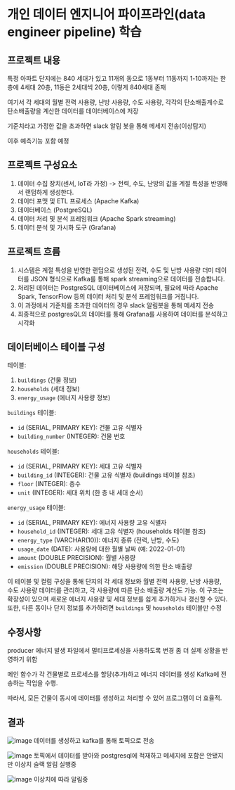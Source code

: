 # 개인 데이터 엔지니어 파이프라인(data engineer pipeline) 학습


## 프로젝트 내용

특정 아파트 단지에는 840 세대가 있고 11개의 동으로 1동부터 11동까지 1-10까지는 한 층에 4세대 20층, 11동은 2세대씩 20층, 이렇게 840세대 존재

여기서 각 세대의 월별 전력 사용량, 난방 사용량, 수도 사용량, 각각의 탄소배출계수로 탄소배출량을 계산한 데이터를 데이터베이스에 저장 

기준치라고 가정한 값을 초과하면 slack 알림 봇을 통해 메세지 전송(이상탐지)

이후 예측기능 포함 예정

## 프로젝트 구성요소

1. 데이터 수집 장치(센서, IoT라 가정) -> 전력, 수도, 난방의 값을 계절 특성을 반영해서 랜덤하게 생성한다.
2. 데이터 포맷 및 ETL 프로세스 (Apache Kafka) 
3. 데이터베이스 (PostgreSQL)
4. 데이터 처리 및 분석 프레임워크 (Apache Spark streaming)
5. 데이터 분석 및 가시화 도구 (Grafana)

## 프로젝트 흐름

1. 시스템은 계절 특성을 반영한 랜덤으로 생성된 전력, 수도 및 난방 사용량 더미 데이터를 JSON 형식으로 Kafka를 통해 spark streaming으로 데이터를 전송합니다. 
2. 처리된 데이터는 PostgreSQL 데이터베이스에 저장되며, 필요에 따라 Apache Spark, TensorFlow 등의 데이터 처리 및 분석 프레임워크를 거칩니다.
3. 이 과정에서 기준치를 초과한 데이터의 경우 slack 알림봇을 통해 메세지 전송
4. 최종적으로 postgresQL의 데이터를 통해 Grafana를 사용하여 데이터를 분석하고 시각화

## 데이터베이스 테이블 구성

테이블:
1. `buildings` (건물 정보)
2. `households` (세대 정보)
3. `energy_usage` (에너지 사용량 정보)

`buildings` 테이블:
- `id` (SERIAL, PRIMARY KEY): 건물 고유 식별자
- `building_number` (INTEGER): 건물 번호

`households` 테이블:
- `id` (SERIAL, PRIMARY KEY): 세대 고유 식별자
- `building_id` (INTEGER): 건물 고유 식별자 (buildings 테이블 참조)
- `floor` (INTEGER): 층수
- `unit` (INTEGER): 세대 위치 (한 층 내 세대 순서)

`energy_usage` 테이블:
- `id` (SERIAL, PRIMARY KEY): 에너지 사용량 고유 식별자
- `household_id` (INTEGER): 세대 고유 식별자 (households 테이블 참조)
- `energy_type` (VARCHAR(10)): 에너지 종류 (전력, 난방, 수도)
- `usage_date` (DATE): 사용량에 대한 월별 날짜 (예: 2022-01-01)
- `amount` (DOUBLE PRECISION): 월별 사용량
- `emission` (DOUBLE PRECISION): 해당 사용량에 의한 탄소 배출량

이 테이블 및 컬럼 구성을 통해 단지의 각 세대 정보와 월별 전력 사용량, 난방 사용량, 수도 사용량 데이터를 관리하고, 각 사용량에 따른 탄소 배출량 계산도 가능. 
이 구조는 확장성이 있으며 새로운 에너지 사용량 및 세대 정보를 쉽게 추가하거나 갱신할 수 있다. 
또한, 다른 동이나 단지 정보를 추가하려면 `buildings` 및 `households` 테이블만 수정


## 수정사항

producer 에너지 발생 파일에서 멀티프로세싱을 사용하도록 변경 좀 더 실제 상황을 반영하기 위함

메인 함수가 각 건물별로 프로세스를 할당(추가)하고 에너지 데이터를 생성 Kafka에 전송하는 작업을 수행. 

따라서, 모든 건물이 동시에 데이터를 생성하고 처리할 수 있어 프로그램이 더 효율적.


## 결과

![image](https://github.com/sy1909/apt_energy_pipeline/assets/31126977/9f769e9e-229e-4d15-b0ee-ca19ca80859a)
데이터를 생성하고 kafka를 통해 토픽으로 전송

![image](https://github.com/sy1909/apt_energy_pipeline/assets/31126977/8b072774-3d1d-46ba-81ea-d9aedb4af0e9)
토픽에서 데이터를 받아와 postgresql에 적재하고 메세지에 포함은 안됐지만 이상치 슬랙 알림 실행중

![image](https://github.com/sy1909/apt_energy_pipeline/assets/31126977/b1ea300e-91e5-4eda-a367-c685bcbdc458)
이상치에 따라 알림중








